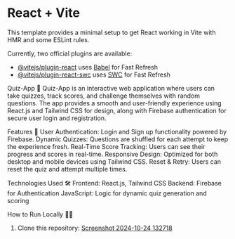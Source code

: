 # React + Vite

This template provides a minimal setup to get React working in Vite with HMR and some ESLint rules.

Currently, two official plugins are available:

- [@vitejs/plugin-react](https://github.com/vitejs/vite-plugin-react/blob/main/packages/plugin-react/README.md) uses [Babel](https://babeljs.io/) for Fast Refresh
- [@vitejs/plugin-react-swc](https://github.com/vitejs/vite-plugin-react-swc) uses [SWC](https://swc.rs/) for Fast Refresh

Quiz-App 🎯
Quiz-App is an interactive web application where users can take quizzes, track scores, and challenge themselves with random questions. The app provides a smooth and user-friendly experience using React.js and Tailwind CSS for design, along with Firebase authentication for secure user login and registration.

Features 🚀
User Authentication: Login and Sign up functionality powered by Firebase.
Dynamic Quizzes: Questions are shuffled for each attempt to keep the experience fresh.
Real-Time Score Tracking: Users can see their progress and scores in real-time.
Responsive Design: Optimized for both desktop and mobile devices using Tailwind CSS.
Reset & Retry: Users can reset the quiz and attempt multiple times.

Technologies Used 🛠
Frontend: React.js, Tailwind CSS
Backend: Firebase for Authentication
JavaScript: Logic for dynamic quiz generation and scoring

How to Run Locally 🏃‍♂️
1. Clone this repository:
[Screenshot 2024-10-24 132718](https://github.com/user-attachments/assets/c5961b19-80c9-462d-b770-e17392c547eb)












